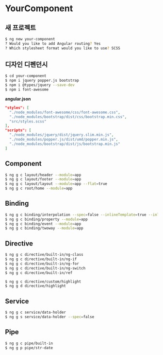 # YourComponent

## 새 프로젝트

```bash
$ ng new your-component
? Would you like to add Angular routing? Yes
? Which stylesheet format would you like to use? SCSS
```

## 디자인 디펜던시

```bash
$ cd your-component
$ npm i jquery popper.js bootstrap
$ npm i @types/jquery --save-dev
$ npm i font-awesome
```

**angular.json**

```json
"styles": [
  "./node_modules/font-awesome/css/font-awesome.css",
  "./node_modules/bootstrap/dist/css/bootstrap.min.css",
  "src/styles.scss"
],
"scripts": [
  "./node_modules/jquery/dist/jquery.slim.min.js",
  "./node_modules/popper.js/dist/umd/popper.min.js",
  "./node_modules/bootstrap/dist/js/bootstrap.min.js"
]
```

## Component

```bash
$ ng g c layout/header --module=app
$ ng g c layout/footer --module=app
$ ng g c layout/layout --module=app --flat=true
$ ng g c root/home --module=app
```

## Binding

```bash
$ ng g c binding/interpolation --spec=false --inlineTemplate=true --inlineStyle=true
$ ng g c binding/property --module=app
$ ng g c binding/event --module=app
$ ng g c binding/twoway --module=app
```

## Directive

```bash
$ ng g c directive/built-in/ng-class
$ ng g c directive/built-in/ng-if
$ ng g c directive/built-in/ng-for
$ ng g c directive/built-in/ng-switch
$ ng g c directive/built-in/ref

$ ng g c directive/custom/highlight
$ ng g d directive/highlight
```

## Service

```bash
$ ng g c service/data-holder
$ ng g s service/data-holder --spec=false
```

## Pipe

```bash
$ ng g c pipe/built-in
$ ng g p pipe/str-date
```
